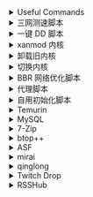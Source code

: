 <details>
<summary>Useful Commands</summary>

```shell
sudo vim /etc/sudoers

username ALL=(ALL) NOPASSWD:ALL
# username ALL=(ALL) NOPASSWD:/usr/lib/openssh/sftp-server
```

```shell
usermod -aG <Group> <User>
usermod -g <Group> <User> # forced
# https://www.gnu.org/software/coreutils/manual/html_node/File-permissions.html
chmod -R a/u/g/o =/+/-/ r/w/x <PATH>
chown -R <User> <PATH>
```

```shell
apt install -y sudo
sudo apt install -y systemd-timesyncd
sudo timedatectl set-timezone Asia/Shanghai
sudo timedatectl set-ntp true
sudo apt update && sudo apt upgrade -y

sudo apt --fix-missing purge
sudo apt --purge autoremove -y && sudo apt autoclean -y && sudo apt clean

sudo apt remove -y vim-common
sudo apt install -y wget curl screen software-properties-common apt-transport-https ca-certificates lsb-release dirmngr gnupg gnupg1 gnupg2 vim build-essential
```

```shell
sudo apt --fix-missing purge $(dpkg -l | grep 'python3\.9' | awk '{print $2}')
```

```shell
sudo vim /etc/ssh/sshd_config

Port 22
PermitRootLogin no
PubkeyAuthentication yes
PasswordAuthentication no
Subsystem sftp sudo /usr/lib/openssh/sftp-server

systemctl restart sshd
```

```shell
export PS1="$PS1\[\e]1337;CurrentDir="'$(pwd)\a\]'
source ~/.bashrc
```

```shell
kill -9 $(ps -ef | grep record | grep -v grep | awk '{print $2}')
```

```shell
cat /dev/null > nohup.out
```

```shell
ps aux|grep
```

```shell
journalctl --vacuum-size=100M
```

```shell
du -sh * | sort -hr
```

```shell
docker system prune -a
```

```shell
# clean docker images
0 1 * * * /user/bin/docker system prune -a
```

</details>
<details>
<summary>三网测速脚本</summary>

```shell
bash <(curl -Lso- https://git.io/superspeed_uxh)
```

</details>
<details>
<summary>一键 DD 脚本</summary>

https://github.com/bohanyang/debi

```shell
curl -OJL https://raw.githubusercontent.com/bohanyang/debi/master/debi.sh && chmod a+rx debi.sh
```

```shell
sudo ./debi.sh --firmware --version 12 --architecture amd64 --full-upgrade --dns '8.8.8.8 8.8.4.4' --hostname debian --authorized-keys-url https://github.com/SekiBetu.keys --timezone Asia/Shanghai --user sekibetu --password <新系统用户密码> --ssh-port <SSH端口>
```

用户名要与SSH密钥设置的用户名匹配

如果没有 DHCP 自动配置网络则要手动指定 IP 与网关

`--ip <IP/CIDR>` `--gateway <gateway>` `--netmask <netmask>`

`--netmask` 可以不用，通过 [CIDR 对照表](https://ip.sb/cidr/) 转换成相应掩码值填入 `--ip` 即可

`Ubuntu 20` 的网络配置文件: `cat /etc/netplan/50-cloud-init.yaml`

`Ubuntu 18` 或 `Debian` 的网络配置文件: `cat /etc/network/interfaces`

</details>
<details>
<summary>xanmod 内核</summary>

https://xanmod.org/

```shell
curl -JL https://dl.xanmod.org/gpg.key | sudo gpg --dearmor --yes -o /usr/share/keyrings/xanmod-kernel-archive-keyring.gpg
echo 'deb [signed-by=/usr/share/keyrings/xanmod-kernel-archive-keyring.gpg] http://deb.xanmod.org/ releases main' | sudo tee /etc/apt/sources.list.d/xanmod-kernel.list
sudo apt update && sudo apt upgrade -y && sudo apt install -y linux-xanmod-lts-x64v4
```

</details>
<details>
<summary>卸载旧内核</summary>

```shell
uname -a
```

```shell
sudo dpkg --list | grep -E -i --color "linux-image|linux-headers"
sudo apt list --installed | grep -E -i --color "linux-image|linux-headers"
```

```shell
sudo dpkg --purge --force-remove-essential linux-image-
sudo dpkg --purge --force-remove-essential linux-headers-
sudo apt purge -y linux-image-
sudo apt purge -y linux-headers-
```

</details>
<details>
<summary>切换内核</summary>

```shell
sudo apt install -y linux-headers-amd64 linux-image-amd64
sudo cat /boot/grub/grub.cfg
sudo vim /etc/default/grub
GRUB_DEFAULT=“1 >0”
# 第一个 menuentry 的序号是 0，第二个 submenu 的序号是 1，在 submenu 中，第一个 menuentry 的序号是 0，第二个是 1，以此类推
sudo update-grub
```

</details>
<details>
<summary>BBR 网络优化脚本</summary>

https://github.com/ylx2016/Linux-NetSpeed

```shell
wget -N --no-check-certificate "https://raw.githubusercontent.com/ylx2016/Linux-NetSpeed/master/tcp.sh" && chmod +x tcp.sh
```

</details>
<details>
<summary>代理脚本</summary>

https://github.com/kirin10000/Xray-script

```shell
wget -O Xray-REALITY+Web.sh https://github.com/kirin10000/Xray-script/raw/main/Xray-REALITY+Web.sh
sudo bash Xray-REALITY+Web.sh
```

</details>
<details>
<summary>自用初始化脚本</summary>

```shell
curl https://raw.githubusercontent.com/SekiBetu/Softwares/main/Linux/init.sh | bash
```

```shell
curl https://raw.githubusercontent.com/SekiBetu/Softwares/main/Linux/init2.sh | bash
```

```shell
curl https://raw.githubusercontent.com/SekiBetu/Softwares/main/Linux/restart.sh | bash
```

</details>
<details>
<summary>Temurin</summary>

https://adoptium.net/temurin/releases

```shell
curl -JL https://packages.adoptium.net/artifactory/api/gpg/key/public | sudo gpg --dearmor --yes -o /usr/share/keyrings/temurin-archive-keyring.gpg
echo "deb [signed-by=/usr/share/keyrings/temurin-archive-keyring.gpg] https://packages.adoptium.net/artifactory/deb/ $(lsb_release -cs) main" | sudo tee /etc/apt/sources.list.d/temurin.list
sudo apt update && sudo apt install -y temurin-17-jdk
```

</details>
<details>
<summary>MySQL</summary>

https://dev.mysql.com/downloads/repo/apt/

```shell
curl -OJL https://dev.mysql.com/get/mysql-apt-config_0.8.22-1_all.deb
sudo apt install ./mysql-apt-config_0.8.22-1_all.deb ; rm mysql-apt-config_0.8.22-1_all.deb
sudo apt update && sudo apt install -y mysql-server
sudo mysql_secure_installation
```

</details>
<details>
<summary>7-Zip</summary>

https://www.7-zip.org/

```shell
curl -OJL https://7-zip.org/a/7z2301-linux-x64.tar.xz
sudo mkdir -p /usr/local/7zip
sudo tar -C /usr/local/7zip -xvf 7z2301-linux-x64.tar.xz ; rm 7z2301-linux-x64.tar.xz
echo 'export PATH=$PATH:/usr/local/7zip'>>~/.bashrc
export PATH=$PATH:/usr/local/7zip
source ~/.bashrc
```

```shell
7zz x {any archive} {files} -o{dir_path} -p{password} -sccUTF-8
7zz a {7z archive} {files} -p{password} -m0=LZMA2 -mx=9 -mhe=on -saa -sccUTF-8 -scsUTF-8 -t7z

7zz x {program}.exe {files} -o{dir_path} -sccUTF-8 -t#:a
7zz a {zip archive} {files} -p{password} -mx=9 -mhe=on -mcu=on -saa -sccUTF-8 -scsUTF-8 -tzip
```

</details>
<details>
<summary>btop++</summary>

https://github.com/aristocratos/btop/releases

```shell
mkdir -p btop ; cd btop
curl -OJL https://github.com/aristocratos/btop/releases/latest/download/btop-x86_64-linux-musl.tbz
tar -xjvf btop-x86_64-linux-musl.tbz ; cd btop
sudo make install ; sudo make setuid
cd ../.. ; sudo rm -rf btop/
# pip3 install tiptop
```

</details>
<details>
<summary>ASF</summary>

https://github.com/JustArchiNET/ArchiSteamFarm/releases/

https://github.com/chr233/ASFEnhance/releases

```shell
curl -OJL https://github.com/JustArchiNET/ArchiSteamFarm/releases/latest/download/ASF-linux-x64.zip ; 7zz x ASF-linux-x64.zip -d ASF/
rm ASF-linux-x64.zip ; cd ASF/ ; chmod +x ArchiSteamFarm
cd config/ ; curl -OJL https://github.com/chr233/ASFEnhance/releases/latest/download/ASFEnhance-zh-Hans.zip ; 7zz x ASFEnhance-zh-Hans.zip ; rm ASFEnhance-zh-Hans.zip
```

</details>
<details>
<summary>mirai</summary>

https://github.com/iTXTech/mirai-console-loader/releases

https://github.com/cssxsh/bilibili-helper/releases

https://github.com/Nana-Miko/ChatLearning

https://github.com/project-mirai/chat-command/releases

```shell
mkdir -p mirai ; cd mirai
curl -OJL https://github.com/iTXTech/mirai-console-loader/releases/download/v2.1.2/mcl-2.1.2.zip
7zz x mcl-2.1.2.zip ; chmod +x mcl
mkdir -p plugins ; cd plugins
curl -OJL https://github.com/cssxsh/bilibili-helper/releases/download/v1.6.7/bilibili-helper-1.6.7.mirai2.jar
curl -OJL https://github.com/project-mirai/chat-command/releases/download/0.5.1/chat-command-0.5.1.jar
cd .. ; ./mcl -u

# config.json 换源
# mirai repo: https://raw.githubusercontent.com/project-mirai/mirai-repo-mirror/master
# maven repo: https://repo1.maven.org/maven2
```

```shell
/perm permit u805023197 *:*
```

```shell
/bili-dynamic add 161775300
/bili-dynamic add 233108841
/bili-dynamic add 36142005
```

</details>
<details>
<summary>qinglong</summary>

https://github.com/whyour/qinglong

```shell
# 拉取镜像运行
mkdir qinglong ; cd qinglong ; wget https://raw.githubusercontent.com/whyour/qinglong/master/docker/docker-compose.yml # 修改为2.13.3版本

docker compose up -d

docker exec -it qinglong_web_1 bash

# 环境变量
JD_COOKIE = pt_key=XXXXXXX;pt_pin=XXX;
# QL_LOG_AUTO_INSTALL_DEPEND = true

# 拉库
0 0 * * * ql repo https://git.metauniverse-cn.com/https://github.com/shufflewzc/faker2.git "jd_|jx_|gua_|jddj_|jdCookie" "activity|backUp" "^jd[^_]|USER|function|utils|sendNotify|ZooFaker_Necklace.js|JDJRValidator_|sign_graphics_validate|ql|JDSignValidator|magic|depend|h5sts" "main"

# 更换python3版本
apk add python3=3.8.10-r0 --repository=https://mirrors.aliyun.com/alpine/v3.13/main
apk add python3=3.8.10-r0 --repository=https://dl-cdn.alpinelinux.org/alpine/v3.13/main
wget https://bootstrap.pypa.io/get-pip.py ; python3 get-pip.py

mkdir -p /mydata/redis/conf
touch /mydata/redis/conf/redis.conf
docker run -p 6379:6379 --name redis \
-v /mydata/redis/data:/data \
-v /mydata/redis/conf/redis.conf:/etc/redis/redis.conf \
-itd redis redis-server /etc/redis/redis.conf \
--appendonly yes

# config.sh
RepoFileExtensions="js py ts so"

# 缺失依赖
npm install -g moment png-js axios jsdom date-fns canvas ts-md5 ds
pip3 install cacheout PyExecJS pyrogram requests bs4 telethon redis
apk add build-base g++ cairo-dev jpeg-dev pango-dev giflib-dev
```

</details>
<details>
<summary>Twitch Drop</summary>

https://github.com/TychoTheTaco/Twitch-Drops-Bot

```shell
sudo apt install -y git nodejs chromium
sudo npm install -g npm
git clone https://github.com/TychoTheTaco/Twitch-Drops-Bot.git
cd Twitch-Drops-Bot ; sudo npm install ; npm run build
curl -OJL https://raw.githubusercontent.com/SekiBetu/Softwares/main/Linux/config.json ; sudo vim config.json

npm run start

curl -OJL https://raw.githubusercontent.com/SekiBetu/Softwares/main/Linux/twitch.sh

crontab -e
0,30 * * * * /bin/bash /PATH/TO/twitch.sh
```

</details>
<details>
<summary>RSSHub</summary>

```shell
mkdir RSSHub ; cd RSSHub
curl -OJL https://raw.githubusercontent.com/DIYgod/RSSHub/master/docker-compose.yml
docker volume create redis-data
docker compose up -d
docker pull diygod/rsshub:chromium-bundled
```

```shell
# PUPPETEER_WS_ENDPOINT : "ws://<ip>:<port>"

docker pull browserless/chrome:latest
docker run -p 3000:3000 -d browserless/chrome
```

